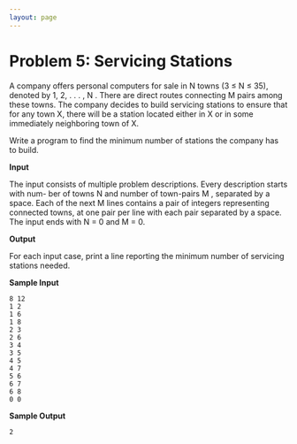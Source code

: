 ```yaml
---
layout: page
---
```


# Problem 5: Servicing Stations

A company offers personal computers for sale in N towns (3 ≤ N ≤ 35), denoted
by 1, 2, . . . , N . There are direct routes connecting M pairs among these towns. The
company decides to build servicing stations to ensure that for any town X, there will
be a station located either in X or in some immediately neighboring town of X.

Write a program to find the minimum number of stations the company has to build.

**Input**

The input consists of multiple problem descriptions. Every description starts with num-
ber of towns N and number of town-pairs M , separated by a space. Each of the next
M lines contains a pair of integers representing connected towns, at one pair per line
with each pair separated by a space. The input ends with N = 0 and M = 0.

**Output**

For each input case, print a line reporting the minimum number of servicing stations
needed.

**Sample Input**
```
8 12
1 2
1 6
1 8
2 3
2 6
3 4
3 5
4 5
4 7
5 6
6 7
6 8
0 0
```

**Sample Output**
```
2
```
